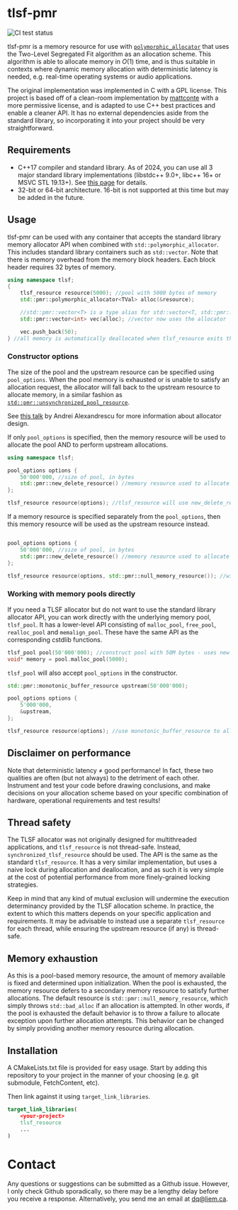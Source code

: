 # tlsf-pmr
![CI test status](https://github.com/LiemDQ/tlsf-pmr/actions/workflows/cmake.yml/badge.svg)

tlsf-pmr is a memory resource for use with [`polymorphic_allocator`](https://en.cppreference.com/w/cpp/memory/polymorphic_allocator) that uses the Two-Level Segregated Fit algorithm as an allocation scheme. This algorithm is able to allocate memory in $O(1)$ time, and is thus suitable in contexts where dynamic memory allocation with deterministic latency is needed, e.g. real-time operating systems or audio applications.

The original implementation was implemented in C with a GPL license. This project is based off of a clean-room implementation by [mattconte](https://github.com/mattconte/tlsf) with a more permissive license, and is adapted to use C++ best practices and enable a cleaner API. It has no external dependencies aside from the standard library, so incorporating it into your project should be very straightforward.

## Requirements
- C++17 compiler and standard library. As of 2024, you can use all 3 major standard library implementations (libstdc++ 9.0+, libc++ 16+ or MSVC STL 19.13+). See [this page](https://en.cppreference.com/w/cpp/compiler_support/17) for details. 
- 32-bit or 64-bit architecture. 16-bit is not supported at this time but may be added in the future. 

## Usage
tlsf-pmr can be used with any container that accepts the standard library memory allocator API when combined with `std::polymorphic_allocator`. This includes standard library containers such as `std::vector`. Note that there is memory overhead from the memory block headers. Each block header requires 32 bytes of memory. 

```cpp
using namespace tlsf;
{
    tlsf_resource resource(5000); //pool with 5000 bytes of memory
    std::pmr::polymorphic_allocator<TVal> alloc(&resource);

    //std::pmr::vector<T> is a type alias for std::vector<T, std::pmr::polymorphic_allocator<T>>
    std::pmr::vector<int> vec(alloc); //vector now uses the allocator

    vec.push_back(50);
} //all memory is automatically deallocated when tlsf_resource exits the scope.
```
### Constructor options
The size of the pool and the upstream resource can be specified using `pool_options`. When the pool memory is exhausted or is unable to satisfy an allocation request, the allocator will fall back to the upstream resource to allocate memory, in a similar fashion as [`std::pmr::unsynchronized_pool_resource`](https://en.cppreference.com/w/cpp/memory/unsynchronized_pool_resource). 

See [this talk](https://youtu.be/LIb3L4vKZ7U) by Andrei Alexandrescu for more information about allocator design. 

If only `pool_options` is specified, then the memory resource will be used to allocate the pool AND to perform upstream allocations.
```cpp
using namespace tlsf;

pool_options options {
    50'000'000, //size of pool, in bytes
    std::pmr::new_delete_resource() //memory resource used to allocate the pool
};

tlsf_resource resource(options); //tlsf_resource will use new_delete_resource to allocate pool and as upstream resource
```

If a memory resource is specified separately from the `pool_options`, then this memory resource will be used as the upstream resource instead. 

```cpp

pool_options options {
    50'000'000, //size of pool, in bytes
    std::pmr::new_delete_resource() //memory resource used to allocate the pool
};

tlsf_resource resource(options, std::pmr::null_memory_resource()); //will throw std::bad_alloc when memory pool is exhausted 
```

### Working with memory pools directly
If you need a TLSF allocator but do not want to use the standard library allocator API, you can work directly with the underlying memory pool, `tlsf_pool`. It has a lower-level API consisting of `malloc_pool`, `free_pool`, `realloc_pool` and `memalign_pool`. These have the same API as the corresponding cstdlib functions.

```cpp
tlsf_pool pool(50'000'000); //construct pool with 50M bytes - uses new and delete by default
void* memory = pool.malloc_pool(5000);

```
`tlsf_pool` will also accept `pool_options` in the constructor. 
```cpp
std::pmr::monotonic_buffer_resource upstream(50'000'000); 

pool_options options {
    5'000'000,
    &upstream,
};

tlsf_resource resource(options); //use monotonic_buffer_resource to allocate pool
```

## Disclaimer on performance
Note that deterministic latency $\neq$ good performance! In fact, these two qualities are often (but not always) to the detriment of each other. Instrument and test your code before drawing conclusions, and make decisions on your allocation scheme based on your specific combination of hardware, operational requirements and test results!

## Thread safety
The TLSF allocator was not originally designed for multithreaded applications, and `tlsf_resource` is not thread-safe. Instead, `synchronized_tlsf_resource` should be used. The API is the same as the standard `tlsf_resource`. It has a very similar implementation, but uses a naive lock during allocation and deallocation, and as such it is very simple at the cost of potential performance from more finely-grained locking strategies. 

Keep in mind that any kind of mutual exclusion will undermine the execution determinancy provided by the TLSF allocation scheme. In practice, the extent to which this matters depends on your specific application and requirements. It may be advisable to instead use a separate `tlsf_resource` for each thread, while ensuring the upstream resource (if any) is thread-safe.

## Memory exhaustion
As this is a pool-based memory resource, the amount of memory available is fixed and determined upon initialization. When the pool is exhausted, the memory resource defers to a secondary memory resource to satisfy further allocations. The default resource is `std::pmr::null_memory_resource`, which simply throws `std::bad_alloc` if an allocation is attempted. In other words, if the pool is exhausted the default behavior is to throw a failure to allocate exception upon further allocation attempts. This behavior can be changed by simply providing another memory resource during allocation. 

## Installation
A CMakeLists.txt file is provided for easy usage. Start by adding this repository to your project in the manner of your choosing (e.g. git submodule, FetchContent, etc).

Then link against it using `target_link_libraries`. 
```cmake
target_link_libraries(
    <your-project>
    tlsf_resource
    ...
)
```

# Contact

Any questions or suggestions can be submitted as a Github issue. However, I only check Github sporadically, so there may be a lengthy delay before you receive a response. Alternatively, you send me an email at dq@liem.ca.
